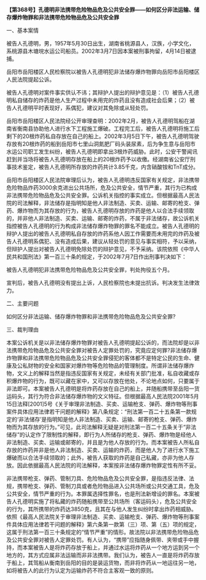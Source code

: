 **【第368号】孔德明非法携带危险物品危及公共安全罪——如何区分非法运输、储存爆炸物罪和非法携带危险物品危及公共安全罪**

一、基本案情

被告人孔德明，男，1957年5月30日出生，湖南省桃源县人，汉族，小学文化，系桃源县木塘垸水运公司船员。2002年3月7日因本案被刑事拘留，4月14日被逮捕。

岳阳市岳阳楼区人民检察院以被告人孔德明犯非法储存爆炸物罪向岳阳市岳阳楼区人民法院提起公诉。

被告人孔德明对案件事实供认不讳；其辩护人提出的辩护意见是：（1）被告人孔德明私自储存的炸药是他人生产过程中未用完的炸药且没有造成社会后果；（2）被告人孔德明平时表现好，系偶犯，建议对其免除或从轻处罚。

岳阳市岳阳楼区人民法院经公开审理查明：2002年2月，被告人孔德明驾船在湖南省衡南县协助他人进行水下工程施工爆破。工程完工后，被告人孔德明将施工后剩下的20根炸药私自存放在自己的船上。2002年3月5日下午，被告人孔德明驾驶存放有20根炸药的船到岳阳市七里山洞氮肥厂码头装尿素，后为争生意与岳阳市水运公司职工发生纠纷，被告人孔德明即拿出3根炸药威胁。此时，公安干警闻讯赶到并当场将被告人孔德明存放在船上的20根炸药予以收缴。经湖南省公安厅刑事技术鉴定，被告人孔德明所存放的炸药共计3.85千克，内含硝酸铵和TnT成分。

岳阳市岳阳楼区人民法院审理后认为，被告人孔德明违反国家有关规定，非法携带危险物品炸药3000余克进出公共场所，危及公共安全，情节严重，其行为已构成非法携带危险物品危及公共安全罪。公诉机关指控的事实成立。但根据最高人民法院的司法解释，非法储存是指明知是他人非法制造、买卖、运输、邮寄的枪支、弹药、爆炸物而为其存放的行为，被告人孔德明存放的炸药是他人以合法手续领取的，并非他人非法制造、买卖、运输、邮寄的炸药，不属于非法储存，故公诉机关指控被告人孔德明的行为构成非法储存爆炸物罪的罪名不能成立。被告人孔德明的辩护人提出的被告人孔德明私自存放的炸药系他人因工作需要而未用完的炸药及被告人孔德明系偶犯、没有造成后果，建议从轻处罚的意见与事实相符，予以采纳，但辩护人提出对被告人孔德明免除处罚的辩护意见，不予采纳。该院依照《中华人民共和国刑法》第一百三十条的规定，于2002年7月7日作出刑事判决如下：

被告人孔德明犯非法携带危险物品危及公共安全罪，判处拘役五个月。

宣判后，被告人孔德明没有提出上诉，人民检察院也未提出抗诉。判决发生法律效力。

二、主要问题

如何区分非法运输、储存爆炸物罪和非法携带危险物品危及公共安全罪?

三、裁判理由

本案公诉机关是以非法储存爆炸物罪对被告人孔德明提起公诉的，而法院却是以非法携带危险物品危及公共安全罪对被告人定罪处罚的，究竟应定何罪?非法储存爆炸物罪和非法携带危险物品危及公共安全罪侵犯的客体都不是特定公民的生命、健康及公私财物的安全和国家对爆炸物等危险物品的管理制度。所谓非法储存爆炸物，文义上的解释当然是指违反国家有关规定，未经有关部门批准，私自收藏或存积爆炸物的行为，既可以藏在家中，又可以存放在他处，不论地点如何，只要属于非法即可。本案被告人孔德明是将炸药存放在自己的船上，并随船携带至岳阳一货运码头，其行为符合非法储存爆炸物的文义特征。但根据最高人民法院2001年5月15日法释\[2001\]5号《关于审理非法制造、买卖、运输枪支、弹药、爆炸物等刑事案件具体应用法律若干问题的解释》第八条规定：“刑法第一百二十五条第一款规定的‘非法储存’是指明知是他人非法制造、买卖、运输、邮寄的枪支、弹药、爆炸物而为其存放的行为。”可见，此司法解释无疑是对刑法第一百二十五条关于“非法储存”的认定作了限制性的解释，即行为人所储存的枪支、弹药、爆炸物是经他人非法制造、买卖、运输或邮寄的，并且是为他人存放的行为。而本案被告人所私自存放的炸药并非是他人非法制造、买卖、运输的炸药，而是他人为了进行水下施工爆破而以合法手续领取的；此外，被告人获取的炸药是自己私藏，亦非为他人存放。因此依据最高人民法院的司法解释，本案按非法储存爆炸物罪定性有所不妥。

非法携带枪支、弹药、管制刀具、危险物品危及公共安全罪，是指违反法律、法规，携带枪支、弹药、管制刀具或者危险物品进入公共场所或公共交通工具，危及公共安全，情节严重的行为。本罪属选择性罪名，也是刑法新增设的罪名。本案被告人孔德明实施了将私藏的炸药随船携带至公共场所（客运码头），危及公共安全的行为，其所携带的炸药达3850克，且其在与他人发生纠纷时拿出炸药相威胁。依照《最高人民法院关于审理非法制造、买卖、运输枪支、弹药、爆炸物等刑事案件具体应用法律若干问题的解释》第六条第一款第（三）项、第（五）项的规定，这属于刑法第一百三十条规定的“情节严重”的情形。故法院以非法携带危险物品危及公共安全罪对被告人定罪处罚。有人认为，“携带”应指随身佩带、夹带或手中握持，而本案被告人是将炸药存放于船上，并通过水运将炸药从一个地方运到另一个地方的，其方式应属非法运输而非非法携带。我们认为，被告人一直是将炸药存放于船上，其驾船从衡南到岳阳的目的是装运货物，而非将炸药从一地运往另一地，如将被告人的此行为认定为运输炸药不符合主客观一致的原则。